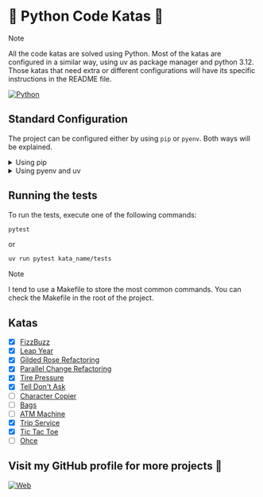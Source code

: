 # :snake: Python Code Katas :snake:

> [!NOTE]
> All the code katas are solved using Python. Most of the katas are configured in a similar way, using uv as package manager and python 3.12.
> Those katas that need extra or different configurations will have its specific instructions in the README file.

[![Python](https://img.shields.io/badge/Python-3.12+-yellow?style=for-the-badge&logo=python&logoColor=white&labelColor=101010)](https://python.org)

## Standard Configuration

The project can be configured either by using `pip` or `pyenv`. Both ways will be explained.

<details><summary>Using pip</summary>

1. Create a virtual environment:
    ```bash
    python -m venv .venv
    ```
2. Activate the virtual environment:
    ```bash
    source .venv/bin/activate # Linux / Mac
    .venv\Scripts\activate # Windows
    ```
3. Install the dependencies:
    ```bash
    pip install -r requirements.txt
    ```
</details>

<details><summary>Using pyenv and uv</summary>

These instructions are extracted from pyenv documentation. You can find everything [here](https://github.com/pyenv/pyenv?tab=readme-ov-file)

1. Install pyenv:
    ```bash
    curl https://pyenv.run | bash
    ```
2. Set you bash profile to load pyenv. In my case I use fish:

    ```bash
    set -Ux PYENV_ROOT $HOME/.pyenv
    fish_add_path $PYENV_ROOT/bin
   
    echo pyenv init - | source >> ~/.config/fish/config.fish
    ```
3. Select the python version you want to use:
    ```bash
    pyenv install 3.12
    pyenv local 3.12
    ```
   
4. Install the dependencies:
    ```bash
    pip install uv
    uv sync --all-groups
    ```
</details>

## Running the tests

To run the tests, execute one of the following commands:

```bash
pytest
```

or

```bash
uv run pytest kata_name/tests
```

> [!NOTE]
> I tend to use a Makefile to store the most common commands. You can check the Makefile in the root of the project.

## Katas

- [x] [FizzBuzz](solutions/fizz_buzz/README.md)
- [x] [Leap Year](solutions/leap_year/README.md)
- [x] [Gilded Rose Refactoring](solutions/gilded_rose/README.md)
- [x] [Parallel Change Refactoring](solutions/parallel_change/README.md)
- [x] [Tire Pressure](solutions/tire_pressure/README.md)
- [x] [Tell Don't Ask](solutions/tell_dont_ask/README.md)
- [ ] [Character Copier](character_copier/README.md)
- [ ] [Bags](bags/README.md)
- [ ] [ATM Machine](atm/README.md)
- [x] [Trip Service](solutions/trip_service/README.md)
- [x] [Tic Tac Toe](solutions/tic_tac_toe/README.md)
- [ ] [Ohce](ohce/README.md)

## Visit my GitHub profile for more projects 🚀

[![Web](https://img.shields.io/badge/GitHub-Dimanu.py-14a1f0?style=for-the-badge&logo=github&logoColor=white&labelColor=101010)](https://github.com/dimanu-py)
